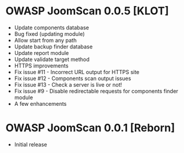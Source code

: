 OWASP JoomScan 0.0.5 [KLOT]
============
* Update components database
* Bug fixed (updating module)
* Allow start from any path
* Update backup finder database
* Update report module
* Update validate target method 
* HTTPS improvements
* Fix issue #11 - Incorrect URL output for HTTPS site
* Fix issue #12 - Components scan output issues
* Fix issue #13 - Check a server is live or not!
* Fix issue #9 - Disable redirectable requests for components finder module
* A few enhancements

OWASP JoomScan 0.0.1 [Reborn]
============
* Initial release
